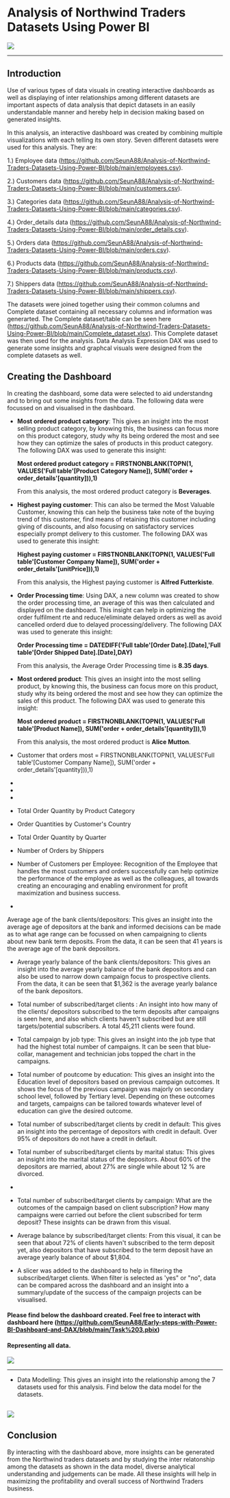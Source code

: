  # Analysis of Northwind Traders Datasets Using Power BI

![](logo.png)

---

## Introduction

Use of various types of data visuals in creating interactive dashboards as well as displaying of inter relationships among different datasets are important aspects of data analysis that depict datasets in an easily understandable manner and hereby help in decision making based on generated insights.

In this analysis, an interactive dashboard was created by combining multiple visualizations with each telling its own story. Seven different datasets were used for this analysis. They are:

1.) Employee data (https://github.com/SeunA88/Analysis-of-Northwind-Traders-Datasets-Using-Power-BI/blob/main/employees.csv).

2.) Customers data (https://github.com/SeunA88/Analysis-of-Northwind-Traders-Datasets-Using-Power-BI/blob/main/customers.csv).

3.) Categories data (https://github.com/SeunA88/Analysis-of-Northwind-Traders-Datasets-Using-Power-BI/blob/main/categories.csv).

4.) Order_details data (https://github.com/SeunA88/Analysis-of-Northwind-Traders-Datasets-Using-Power-BI/blob/main/order_details.csv).

5.) Orders data (https://github.com/SeunA88/Analysis-of-Northwind-Traders-Datasets-Using-Power-BI/blob/main/orders.csv).

6.) Products data (https://github.com/SeunA88/Analysis-of-Northwind-Traders-Datasets-Using-Power-BI/blob/main/products.csv).

7.) Shippers data (https://github.com/SeunA88/Analysis-of-Northwind-Traders-Datasets-Using-Power-BI/blob/main/shippers.csv).

The datasets were joined together using their common columns and Complete dataset containing all necessary columns and information was generarted. The Complete dataset/table can be seen here (https://github.com/SeunA88/Analysis-of-Northwind-Traders-Datasets-Using-Power-BI/blob/main/Complete_dataset.xlsx).  This Complete dataset was then used for the analysis. Data Analysis Expression DAX was used to generate some insights and graphcal visuals were designed from the complete datasets as well.


## Creating the Dashboard

In creating the dashboard, some data were selected to aid understandng and to bring out some insights from the data. The following data were focussed on and visualised in the dashboard. 

- **Most ordered product category**: This gives an insight into the most selling product category, by knowing this, the business can focus more on this product category, study why its being ordered the most and see how they can optimize the sales of products in this product category. The following DAX was used to generate this insight:

   **Most ordered product category = FIRSTNONBLANK(TOPN(1, VALUES('Full table'[Product Category Name]), SUM('order + order_details'[quantity])),1)**
  
   From this analysis, the most ordered product category is **Beverages**. 
  
- **Highest paying customer**: This can also be termed the Most Valuable Customer, knowing this can help the business take note of the buying trend of this customer, find means of retaining this customer including giving of discounts, and also focusing on satisfactory services especially prompt delivery to this customer. The following DAX was used to generate this insight:

   **Highest paying customer = FIRSTNONBLANK(TOPN(1, VALUES('Full table'[Customer Company Name]), SUM('order + order_details'[unitPrice])),1)**

  From this analysis, the Highest paying customer is **Alfred Futterkiste**. 
  
- **Order Processing time**: Using DAX, a new column was created to show the order processing time, an average of this was then calculated and displayed on the dashboard. This insight can help in optimizing the order fulfilment rte and reduce/eliminate delayed orders as well as avoid cancelled orderd due to delayed processing/delivery. The following DAX was used to generate this insight:

  **Order Processing time = DATEDIFF('Full table'[Order Date].[Date],'Full table'[Order Shipped Date].[Date],DAY)**

  From this analysis, the Average Order Processing time is **8.35 days**. 

- **Most ordered product**: This gives an insight into the most selling product, by knowing this, the business can focus more on this product, study why its being ordered the most and see how they can optimize the sales of this product. The following DAX was used to generate this insight:

   **Most ordered product = FIRSTNONBLANK(TOPN(1, VALUES('Full table'[Product Name]), SUM('order + order_details'[quantity])),1)**

   From this analysis, the most ordered product is **Alice Mutton**. 
- Customer that orders most = FIRSTNONBLANK(TOPN(1, VALUES('Full table'[Customer Company Name]), SUM('order + order_details'[quantity])),1)
-
-
-
- Total Order Quantity by Product Category
- Order Quantities by Customer's Country
- Total Order Quantity by Quarter
- Number of Orders by Shippers
- Number of Customers per Employee: Recognition of the Employee that handles the most customers and orders successfully can help optimize the performance of the employee as well as the colleagues, all towards creating an encouraging and enabling environment for profit maximization and business success.
  
- 

Average age of the bank clients/depositors: This gives an insight into the average age of depositors at the bank and informed decisions can be made as to what age range can be focussed on when campaigning to clients about new bank term deposits. From the data, it can be seen that 41 years is the average age of the bank depositors.
  
- Average yearly balance of the bank clients/depositors: This gives an insight into the average yearly balance of the bank depositors and can also be used to narrow down campaign focus to prospective clients. From the data, it can be seen that $1,362 is the average yearly balance of the bank depositors.
  
- Total number of subscribed/target clients : An insight into how many of the clients/ depositors subscribed to the term deposits after campaigns is seen here, and also which clients haven't subscribed but are still targets/potential subscribers. A total 45,211 clients were found.
    
- Total campaign by job type: This gives an insight into the job type that had the highest total number of campaigns. It can be seen that blue-collar, management and technician jobs topped the chart in the campaigns.
  
- Total number of poutcome by education: This gives an insight into the Education level of depositors based on previous campaign outcomes. It shows the focus of the previous campaign was majorly on secondary school level, followed by Tertiary level.  Depending on these outcomes and targets, campaigns can be tailored towards whatever level of education can give the desired outcome.
  
- Total number of subscribed/target clients by credit in default: This gives an insight into the percentage of depositors with credit in default. Over 95% of depositors do not have a credit in default.
  
- Total number of subscribed/target clients by marital status: This gives an insight into the marital status of the depositors. About 60% of the depositors are married, about 27% are single while about 12 % are divorced.
- 
- Total number of subscribed/target clients by campaign: What are the outcomes of the campaign based on client subscription? How many campaigns were carried out before the client subscribed for term deposit? These insights can be drawn from this visual.
  
- Average balance by subscribed/target clients: From this visual, it can be seen that about 72% of clients haven't subscribed to the term deposit yet, also depositors that have subscribed to the term deposit have an average yearly balance of about $1,804.
  
- A slicer was added to the dashboard to help in filtering the subscribed/target clients. When filter is selected as 'yes" or "no", data can be compared across the dashboard and an insight into a summary/update of the success of the campaign projects can be visualised.

#### Please find below the dashboard created. Feel free to interact with dashboard here (https://github.com/SeunA88/Early-steps-with-Power-BI-Dashboard-and-DAX/blob/main/Task%203.pbix)

#### Representing all data.

![](Dashboard.png)

----

- Data Modelling: This gives an insight into the relationship among the 7 datasets used for this analysis. Find below the data model for the datasets.
  
![](project_dashboard.png)
---

## Conclusion
By interacting with the dashboard above, more insights can be generated from the Northwind traders datasets and by studying the inter relatonship among the datasets as shown in the data model, diverse analytical understanding and judgements can be made. All these insights will help in maximizing the profitability and overall success of Northwind Traders business.
